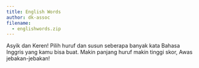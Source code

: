 ```yaml
---
title: English Words
author: dk-assoc
filename:
  - englishwords.zip
---
```

Asyik dan Keren! Pilih huruf dan susun seberapa banyak kata Bahasa Inggris yang kamu bisa buat. Makin panjang huruf makin tinggi skor, Awas jebakan-jebakan!
